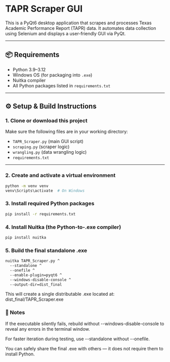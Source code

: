 # TAPR Scraper GUI

This is a PyQt6 desktop application that scrapes and processes Texas Academic Performance Report (TAPR) data. It automates data collection using Selenium and displays a user-friendly GUI via PyQt.

---

## 📦 Requirements

- Python 3.9–3.12
- Windows OS (for packaging into `.exe`)
- Nuitka compiler
- All Python packages listed in `requirements.txt`

---

## ⚙️ Setup & Build Instructions

### 1. Clone or download this project

Make sure the following files are in your working directory:

- `TAPR_Scraper.py` (main GUI script)
- `scraping.py` (scraper logic)
- `wrangling.py` (data wrangling logic)
- `requirements.txt`

---

### 2. Create and activate a virtual environment

```bash
python -m venv venv
venv\Scripts\activate  # On Windows
```

### 3. Install required Python packages
```bash
pip install -r requirements.txt
```

### 4. Install Nuitka (the Python-to-.exe compiler)
```bash
pip install nuitka
```

### 5. Build the final standalone .exe
```bash
nuitka TAPR_Scraper.py ^
  --standalone ^
  --onefile ^
  --enable-plugin=pyqt6 ^
  --windows-disable-console ^
  --output-dir=dist_final
```
This will create a single distributable .exe located at:
dist_final/TAPR_Scraper.exe


### 🧪 Notes
If the executable silently fails, rebuild without --windows-disable-console to reveal any errors in the terminal window.

For faster iteration during testing, use --standalone without --onefile.

You can safely share the final .exe with others — it does not require them to install Python.
